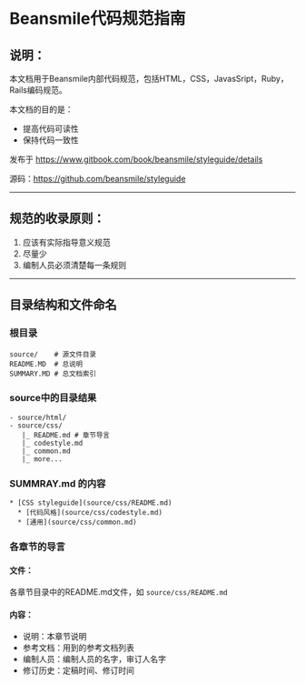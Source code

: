 # Beansmile代码规范指南

## 说明：

本文档用于Beansmile内部代码规范，包括HTML，CSS，JavasSript，Ruby，Rails编码规范。

本文档的目的是：

- 提高代码可读性
- 保持代码一致性

发布于 https://www.gitbook.com/book/beansmile/styleguide/details

源码：https://github.com/beansmile/styleguide

------

## 规范的收录原则：

1. 应该有实际指导意义规范
2. 尽量少
3. 编制人员必须清楚每一条规则

------

## 目录结构和文件命名

### 根目录

``` 
source/    # 源文件目录
README.MD  # 总说明
SUMMARY.MD # 总文档索引
```

### source中的目录结果

``` 
- source/html/
- source/css/
   |_ README.md # 章节导言
   |_ codestyle.md
   |_ common.md
   |_ more...
```

### SUMMRAY.md 的内容

``` 
* [CSS styleguide](source/css/README.md)
  * [代码风格](source/css/codestyle.md)
  * [通用](source/css/common.md)
```

### 各章节的导言

#### 文件：

各章节目录中的README.md文件，如 `source/css/README.md`

#### 内容：

- 说明：本章节说明
- 参考文档：用到的参考文档列表
- 编制人员：编制人员的名字，审订人名字
- 修订历史：定稿时间、修订时间

